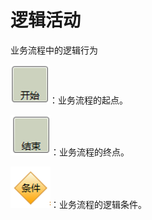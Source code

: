 # 逻辑活动

业务流程中的逻辑行为

![](./images/开始图标.png)：业务流程的起点。

![](./images/结束图标.png)：业务流程的终点。 

![](./images/条件图标.png)：业务流程的逻辑条件。
